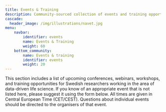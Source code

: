 ```yaml
---
title: Events & Training
description: Community-sourced collection of events and training opportunities relevant for data-driven life science research.
cascade:
  header_image: /img/illustrations/navet.jpg
menu:
    navbar:
        identifier: events
        name: Events & Training
        weight: 60
    bottom_community:
        name: Events & training
        identifier: events
        weight: 20
---
```


This section includes a list of upcoming conferences, webinars, workshops, and training opportunities for Swedish researchers working in the area of data-driven life science. If you know of an appropriate event that is not listed here, please suggest it using the form below. All times are given in Central European Time (CET/CEST). Questions about individual events should be directed to the organisers of that event.
